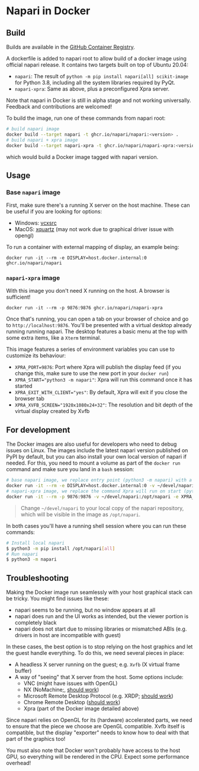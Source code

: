 # Napari in Docker

## Build

Builds are available in the [GitHub Container Registry](https://github.com/orgs/napari/packages).

A dockerfile is added to napari root to allow build of a docker image using official napari release.
It contains two targets built on top of Ubuntu 20.04:

- `napari`: The result of `python -m pip install napari[all] scikit-image` for Python 3.8, including all the system libraries required by PyQt.
- `napari-xpra`: Same as above, plus a preconfigured Xpra server.

Note that napari in Docker is still in alpha stage and not working universally. Feedback and contributions are welcomed!

To build the image, run one of these commands from napari root:

```bash
# build napari image
docker build --target napari -t ghcr.io/napari/napari:<version> .
# build napari + xpra image
docker build --target napari-xpra -t ghcr.io/napari/napari-xpra:<version> .
```

which would build a Docker image tagged with napari version.

## Usage

### Base `napari` image

First, make sure there's a running X server on the host machine.
These can be useful if you are looking for options:

- Windows: [vcxsrc](https://sourceforge.net/projects/vcxsrv/)
- MacOS: [xquartz](https://www.xquartz.org/) (may not work due to graphical driver issue with opengl)

To run a container with external mapping of display, an example being:

```
docker run -it --rm -e DISPLAY=host.docker.internal:0 ghcr.io/napari/napari
```

### `napari-xpra` image

With this image you don't need X running on the host. A browser is sufficient!

```
docker run -it --rm -p 9876:9876 ghcr.io/napari/napari-xpra
```

Once that's running, you can open a tab on your browser of choice and go to `http://localhost:9876`.
You'll be presented with a virtual desktop already running running napari.
The desktop features a basic menu at the top with some extra items, like a `Xterm` terminal.

This image features a series of environment variables you can use to customize its behaviour:

- `XPRA_PORT=9876`: Port where Xpra will publish the display feed (if you change this, make sure to use the new port in your  `docker run`)
- `XPRA_START="python3 -m napari"`: Xpra will run this command once it has started
- `XPRA_EXIT_WITH_CLIENT="yes"`: By default, Xpra will exit if you close the browser tab
- `XPRA_XVFB_SCREEN="1920x1080x24+32"`: The resolution and bit depth of the virtual display created by Xvfb

## For development

The Docker images are also useful for developers who need to debug issues on Linux.
The images include the latest napari version published on PyPI by default, but you can also install your own local version of napari if needed.
For this, you need to mount a volume as part of the `docker run` command and make sure you land in a `bash` session:

```bash
# base napari image, we replace entry point (python3 -m napari) with a bash session
docker run -it --rm -e DISPLAY=host.docker.internal:0 -v ~/devel/napari:/opt/napari --entrypoint /bin/bash ghcr.io/napari/napari
# napari-xpra image, we replace the command Xpra will run on start (python3 -m napari) to a bash session running on xterm
docker run -it --rm -p 9876:9876 -v ~/devel/napari:/opt/napari -e XPRA_START=xterm ghcr.io/napari/napari-xpra
```

> Change `~/devel/napari` to your local copy of the napari repository, which will be visible in the image as `/opt/napari`.

In both cases you'll have a running shell session where you can run these commands:

```bash
# Install local napari
$ python3 -m pip install /opt/napari[all]
# Run napari
$ python3 -m napari
```

## Troubleshooting

Making the Docker image run seamlessly with your host graphical stack can be tricky.
You might find issues like these:

- napari seems to be running, but no window appears at all
- napari does run and the UI works as intended, but the viewer portion is completely black
- napari does not start due to missing libraries or mismatched ABIs (e.g. drivers in host are incompatible with guest)

In these cases, the best option is to stop relying on the host graphics and let the guest handle
everything. To do this, we need several pieces in place:

- A headless X server running on the guest; e.g. `Xvfb` (X virtual frame buffer)
- A way of "seeing" that X server from the host. Some options include:
  - VNC (might have issues with OpenGL)
  - NX (NoMachine;, [should work](https://github.com/napari/napari/issues/886#issuecomment-873178682))
  - Microsoft Remote Desktop Protocol (e.g. XRDP; [should work](https://github.com/napari/napari/issues/886#issuecomment-875959941))
  - Chrome Remote Desktop ([should work](https://github.com/napari/napari/issues/886#issue-551159225))
  - Xpra (part of the Docker image detailed above)

Since napari relies on OpenGL for its (hardware) accelerated parts, we need to ensure that the piece we choose are OpenGL compatible.
Xvfb itself is compatible, but the display "exporter" needs to know how to deal with that part of the graphics too!

You must also note that Docker won't probably have access to the host GPU, so everything will be rendered in the CPU.
Expect some performance overhead!
